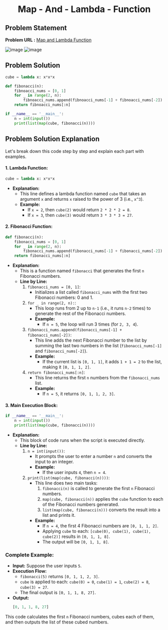 <h1 align='center'>Map - And - Lambda - Function</h1>

## Problem Statement

**Problem URL :** [Map and Lambda Function](https://www.hackerrank.com/challenges/map-and-lambda-expression/problem?isFullScreen=true)

![image](https://github.com/user-attachments/assets/294cc228-21c4-411f-a33e-0ab64cac0487)
![image](https://github.com/user-attachments/assets/2440f71f-ee4f-4523-a15f-0e1b16ee9c7a)


## Problem Solution
```py
cube = lambda x: x*x*x

def fibonacci(n):
    fibnoacci_nums = [0, 1]
    for _ in range(2, n):
        fibnoacci_nums.append(fibnoacci_nums[-1] + fibnoacci_nums[-2])
    return fibnoacci_nums[:n]

if __name__ == '__main__':
    n = int(input())
    print(list(map(cube, fibonacci(n))))
```

## Problem Solution Explanation
Let's break down this code step by step and explain each part with examples.

#### 1. **Lambda Function:**
   ```python
   cube = lambda x: x*x*x
   ```
   - **Explanation:** 
     - This line defines a lambda function named `cube` that takes an argument `x` and returns `x` raised to the power of 3 (i.e., `x^3`). 
     - **Example:**
       - If `x = 2`, then `cube(2)` would return `2 * 2 * 2 = 8`.
       - If `x = 3`, then `cube(3)` would return `3 * 3 * 3 = 27`.

#### 2. **Fibonacci Function:**
   ```python
   def fibonacci(n):
       fibonacci_nums = [0, 1]
       for _ in range(2, n):
           fibonacci_nums.append(fibonacci_nums[-1] + fibonacci_nums[-2])
       return fibonacci_nums[:n]
   ```
   - **Explanation:**
     - This is a function named `fibonacci` that generates the first `n` Fibonacci numbers.
     - **Line by Line:**
       1. `fibonacci_nums = [0, 1]`: 
          - Initializes a list called `fibonacci_nums` with the first two Fibonacci numbers: 0 and 1.
       2. `for _ in range(2, n):`:
          - This loop runs from 2 up to `n-1` (i.e., it runs `n-2` times) to generate the rest of the Fibonacci numbers.
          - **Example:**
            - If `n = 5`, the loop will run 3 times (for `2, 3, 4`).
       3. `fibonacci_nums.append(fibonacci_nums[-1] + fibonacci_nums[-2])`:
          - This line adds the next Fibonacci number to the list by summing the last two numbers in the list (`fibonacci_nums[-1]` and `fibonacci_nums[-2]`).
          - **Example:**
            - If the current list is `[0, 1, 1]`, it adds `1 + 1 = 2` to the list, making it `[0, 1, 1, 2]`.
       4. `return fibonacci_nums[:n]`:
          - This line returns the first `n` numbers from the `fibonacci_nums` list.
          - **Example:**
            - If `n = 5`, it returns `[0, 1, 1, 2, 3]`.

#### 3. **Main Execution Block:**
   ```python
   if __name__ == '__main__':
       n = int(input())
       print(list(map(cube, fibonacci(n))))
   ```
   - **Explanation:**
     - This block of code runs when the script is executed directly.
     - **Line by Line:**
       1. `n = int(input())`:
          - It prompts the user to enter a number `n` and converts the input to an integer.
          - **Example:**
            - If the user inputs `4`, then `n = 4`.
       2. `print(list(map(cube, fibonacci(n))))`:
          - This line does two main tasks:
            1. `fibonacci(n)` is called to generate the first `n` Fibonacci numbers.
            2. `map(cube, fibonacci(n))` applies the `cube` function to each of the Fibonacci numbers generated.
            3. `list(map(cube, fibonacci(n)))` converts the result into a list and prints it.
          - **Example:**
            - If `n = 4`, the first 4 Fibonacci numbers are `[0, 1, 1, 2]`.
            - Applying `cube` to each: `[cube(0), cube(1), cube(1), cube(2)]` results in `[0, 1, 1, 8]`.
            - The output will be `[0, 1, 1, 8]`.

### Complete Example:
- **Input:** Suppose the user inputs `5`.
- **Execution Flow:**
  - `fibonacci(5)` returns `[0, 1, 1, 2, 3]`.
  - `cube` is applied to each: `cube(0) = 0`, `cube(1) = 1`, `cube(2) = 8`, `cube(3) = 27`.
  - The final output is `[0, 1, 1, 8, 27]`.
- **Output:**
  ```python
  [0, 1, 1, 8, 27]
  ```

This code calculates the first `n` Fibonacci numbers, cubes each of them, and then outputs the list of these cubed numbers.
